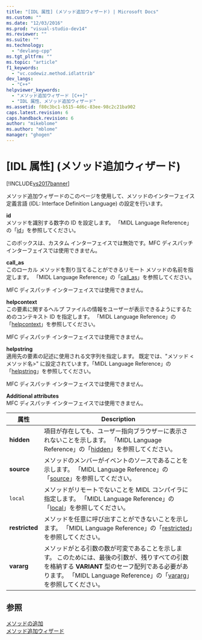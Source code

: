 ```yaml
---
title: "[IDL 属性] (メソッド追加ウィザード) | Microsoft Docs"
ms.custom: ""
ms.date: "12/03/2016"
ms.prod: "visual-studio-dev14"
ms.reviewer: ""
ms.suite: ""
ms.technology: 
  - "devlang-cpp"
ms.tgt_pltfrm: ""
ms.topic: "article"
f1_keywords: 
  - "vc.codewiz.method.idlattrib"
dev_langs: 
  - "C++"
helpviewer_keywords: 
  - "メソッド追加ウィザード [C++]"
  - "IDL 属性、メソッド追加ウィザード"
ms.assetid: f80c3bc1-b515-4d6c-83ee-98c2c21ba902
caps.latest.revision: 6
caps.handback.revision: 6
author: "mikeblome"
ms.author: "mblome"
manager: "ghogen"
---
```

# [IDL 属性] (メソッド追加ウィザード)
[!INCLUDE[vs2017banner](../assembler/inline/includes/vs2017banner.md)]

メソッド追加ウィザードのこのページを使用して、メソッドのインターフェイス定義言語 \(IDL: Interface Definition Language\) の設定を行います。  
  
 **id**  
 メソッドを識別する数字の ID を設定します。  「MIDL Language Reference」の「[id](http://msdn.microsoft.com/library/windows/desktop/aa367040)」を参照してください。  
  
 このボックスは、カスタム インターフェイスでは無効です。MFC ディスパッチ インターフェイスでは使用できません。  
  
 **call\_as**  
 このローカル メソッドを割り当てることができるリモート メソッドの名前を指定します。  「MIDL Language Reference」の「[call\_as](http://msdn.microsoft.com/library/windows/desktop/aa366748)」を参照してください。  
  
 MFC ディスパッチ インターフェイスでは使用できません。  
  
 **helpcontext**  
 この要素に関するヘルプ ファイルの情報をユーザーが表示できるようにするためのコンテキスト ID を指定します。  「MIDL Language Reference」の「[helpcontext](http://msdn.microsoft.com/library/windows/desktop/aa366851)」を参照してください。  
  
 MFC ディスパッチ インターフェイスでは使用できません。  
  
 **helpstring**  
 適用先の要素の記述に使用される文字列を指定します。  既定では、"メソッド \<メソッド名\>" に設定されています。「MIDL Language Reference」の「[helpstring](http://msdn.microsoft.com/library/windows/desktop/aa366856)」を参照してください。  
  
 MFC ディスパッチ インターフェイスでは使用できません。  
  
 **Additional attributes**  
 MFC ディスパッチ インターフェイスでは使用できません。  
  
|属性|Description|  
|--------|-----------------|  
|**hidden**|項目が存在しても、ユーザー指向ブラウザーに表示されないことを示します。  「MIDL Language Reference」の「[hidden](http://msdn.microsoft.com/library/windows/desktop/aa366861)」を参照してください。|  
|**source**|メソッドのメンバーがイベントのソースであることを示します。  「MIDL Language Reference」の「[source](http://msdn.microsoft.com/library/windows/desktop/aa367166)」を参照してください。|  
|`local`|メソッドがリモートでないことを MIDL コンパイラに指定します。  「MIDL Language Reference」の「[local](http://msdn.microsoft.com/library/windows/desktop/aa367071)」を参照してください。|  
|**restricted**|メソッドを任意に呼び出すことができないことを示します。  「MIDL Language Reference」の「[restricted](http://msdn.microsoft.com/library/windows/desktop/aa367157)」を参照してください。|  
|**vararg**|メソッドがとる引数の数が可変であることを示します。  このためには、最後の引数が、残りすべての引数を格納する **VARIANT** 型のセーフ配列である必要があります。  「MIDL Language Reference」の「[vararg](http://msdn.microsoft.com/library/windows/desktop/aa367304)」を参照してください。|  
  
## 参照  
 [メソッドの追加](../ide/adding-a-method-visual-cpp.md)   
 [メソッド追加ウィザード](../ide/add-method-wizard.md)